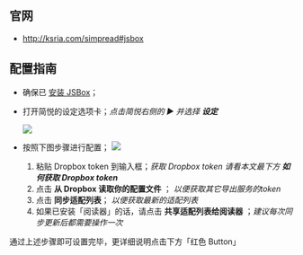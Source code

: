 ## 官网

- <http://ksria.com/simpread#jsbox>

## 配置指南

- 确保已 [安装 JSBox](https://itunes.apple.com/cn/app/jsbox-%E5%88%9B%E9%80%A0%E4%BD%A0%E8%87%AA%E5%B7%B1%E7%9A%84%E5%B7%A5%E5%85%B7/id1312014438?mt=8)；

- 打开简悦的设定选项卡；_点击简悦右侧的 ▶ 并选择 **设定**_

  ![](http://ojec5ddd5.bkt.clouddn.com/menu2@jsbox.png)

- 按照下图步骤进行配置；
  ![](http://ojec5ddd5.bkt.clouddn.com/setting2@jsbox.png)

  1. 粘贴 Dropbox token 到输入框；_获取 Dropbox token 请看本文最下方 **如何获取 Dropbox token**_
  2. 点击 **从 Dropbox 读取你的配置文件** ； _以便获取其它导出服务的token_
  3. 点击 **同步适配列表**； _以便获取最新的适配列表_
  4. 如果已安装「阅读器」的话，请点击 **共享适配列表给阅读器** ；_建议每次同步更新后都需要操作一次_

通过上述步骤即可设置完毕，更详细说明点击下方「红色 Button」